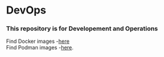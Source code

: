 # DevOps
### This repository is for Developement and Operations 
Find Docker images -[here](https://github.com/KARTIKPARATKAR/DevOps/tree/main/Docker) <br/>
Find Podman images -[here](https://github.com/KARTIKPARATKAR/DevOps/tree/main/Podman).
